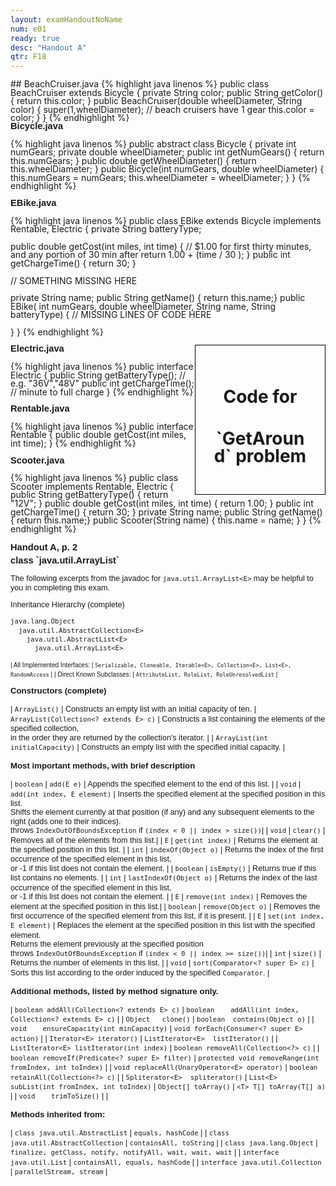 ```yaml
---
layout: examHandoutNoName
num: e01
ready: true
desc: "Handout A"
qtr: F18
---
```


<style>
div.page1 { font-size: 100%;
 line-height: 97%;
}

div.page1 h2 {
 font-size: 105%;
 font-family: Arial, sans-serif;
 padding-top: 0px; padding-bottom: 0px;
 margin-top: 0px; margin-bottom: 0px;
}

div.page2 {
 font-size: 100%;
 line-height: 103%;
}

div.page2 h2 {
 font-size: 105%;
 font-family: Arial, sans-serif;
 padding-top: 2px; padding-bottom: 2px;
 margin-top: 2px; margin-bottom: 2px;
}


td  {
  padding-left:5px; padding-right: 5px;
}

hr { display:none;}

</style>
<div class="page1">
##  BeachCruiser.java
{% highlight java linenos %}
public class BeachCruiser extends Bicycle {
    private String color;
    public String getColor() { return this.color; }
    public BeachCruiser(double wheelDiameter,
                        String color) {
       super(1,wheelDiameter); // beach cruisers have 1 gear
       this.color = color;     
    }
}
{% endhighlight %}

## Bicycle.java

{% highlight java linenos %}
public abstract class Bicycle {
   private int numGears;
   private double wheelDiameter;
   public int getNumGears() { return this.numGears; }
   public double getWheelDiameter() { return this.wheelDiameter; }
   public Bicycle(int numGears,
                  double wheelDiameter) {
      this.numGears = numGears;
      this.wheelDiameter = wheelDiameter;
   }
}
{% endhighlight %}


## EBike.java

{% highlight java linenos %}
public class EBike extends Bicycle implements Rentable, Electric {
   private String batteryType;
   
   public double getCost(int miles, int time) {
      // $1.00 for first thirty minutes, and any portion of 30 min after
      return 1.00 + (time / 30 ); 
   }
   public int getChargeTime() { return 30; }

   // SOMETHING MISSING HERE

   private String name;
   public String getName() { return this.name;}
   public EBike( int numGears,
                 double wheelDiameter,
                 String name,
                 String batteryType) {
       // MISSING LINES OF CODE HERE


   }
}
{% endhighlight %}


<div style="float:right; width:30%; border: 1px solid black;padding:2em; line-height:200%; text-align:center;">
<h1>Code for </h1><h1>`GetAround` problem</h1>
</div>

## Electric.java

{% highlight java linenos %}
public interface Electric {
  public String getBatteryType(); // e.g. "36V","48V" 
  public int getChargeTime(); // minute to full charge
}
{% endhighlight %}


## Rentable.java


{% highlight java linenos %}
public interface Rentable { 
  public double getCost(int miles, int time); 
} 
{% endhighlight %}


## Scooter.java

{% highlight java linenos %}
public class Scooter implements Rentable, Electric {
   public String getBatteryType() { return "12V"; }
   public double getCost(int miles, int time) { return 1.00; }
   public int getChargeTime() { return 30; }
   private String name;
   public String getName() { return this.name;}
   public Scooter(String name) { this.name = name; }
}
{% endhighlight %}
</div>
<div class="page2 page-break-before">

<h2 markdown="1">Handout A, p. 2</h2>

<style>

</style>


<h2 markdown="1">class `java.util.ArrayList<E>`</h2>

<div style="font-size:90%; font-family: Arial Narrow, sans-serif;">

The following excerpts from the javadoc for `java.util.ArrayList<E>` may be
helpful to you in completing this exam.

Inheritance Hierarchy (complete)

```
java.lang.Object
  java.util.AbstractCollection<E>
    java.util.AbstractList<E>
      java.util.ArrayList<E>
```

<div markdown="1"
     style="font-size: 80%; font-family: Arial Narrow, sans-serif;"
     class="hanging-indent-table">

| All Implemented Interfaces: | `Serializable, Cloneable, Iterable<E>, Collection<E>, List<E>, RandomAccess` |
| Direct Known Subclasses: | `AttributeList, RoleList, RoleUnresolvedList` |

</div>

## Constructors (complete)

<div markdown="1" class="hanging-indent-table">

| `ArrayList()` | Constructs an empty list with an initial capacity of ten.
| `ArrayList(Collection<? extends E> c)` | Constructs a list containing the elements of the specified collection,<br>in the order they are returned by the collection's iterator. |
| `ArrayList(int initialCapacity)` | Constructs an empty list with the specified initial capacity. |

</div>

## Most important methods, with brief description

<div markdown="1" class="hanging-indent-table">

| `boolean` | `add(E e)` | Appends the specified element to the end of this list. |
| `void` | `add(int index, E element)` | Inserts the specified element at the specified position in this list. <br>Shifts the element currently at that position (if any) and any subsequent elements to the right (adds one to their indices).<br>throws `IndexOutOfBoundsException` if `(index < 0 || index > size())`|
| `void` | `clear()` | Removes all of the elements from this list.|
| `E` | `get(int index)` | Returns the element at the specified position in this list. |
| `int` | `indexOf(Object o)` | Returns the index of the first occurrence of the specified element in this list, <br>or -1 if this list does not contain the element. |
| `boolean` | `isEmpty()` | Returns true if this list contains no elements. |
| `int`	|  `lastIndexOf(Object o)` | Returns the index of the last occurrence of the specified element in this list,<br>or -1 if this list does not contain the element. |
| `E` | `remove(int index)` | Removes the element at the specified position in this list.|
| `boolean` | `remove(Object o)` | Removes the first occurrence of the specified element from this list, if it is present. |
| `E` | `set(int index, E element)` | Replaces the element at the specified position in this list with the specified element.<br>Returns the element previously at the specified position<br> throws `IndexOutOfBoundsException` if `(index < 0 || index >= size())`|
| `int` | `size()` | Returns the number of elements in this list. |
| `void` | `sort(Comparator<? super E> c)` | Sorts this list according to the order induced by the specified `Comparator`. |

</div>

## Additional methods, listed by method signature only.

<div markdown="1" class="hanging-indent-table">

| `boolean addAll(Collection<? extends E> c)` | `boolean	addAll(int index, Collection<? extends E> c)` |
| `Object   clone()` |  `boolean  contains(Object o)` |
| `void	   ensureCapacity(int minCapacity)` | `void forEach(Consumer<? super E> action)` |
| `Iterator<E> iterator()` | `ListIterator<E>  listIterator()` |
| `ListIterator<E> listIterator(int index)` | `boolean removeAll(Collection<?> c)` |
| `boolean removeIf(Predicate<? super E> filter)` | `protected void removeRange(int fromIndex, int toIndex)` |
| `void replaceAll(UnaryOperator<E> operator)` | `boolean retainAll(Collection<?> c)` |
| `Spliterator<E>  spliterator()` | `List<E> subList(int fromIndex, int toIndex)`
| `Object[] toArray()` | `<T> T[] toArray(T[] a)` |
| `void    trimToSize()` | |

</div>

## Methods inherited from:

<div markdown="1" class="hanging-indent-table">

| `class java.util.AbstractList` | `equals, hashCode` |
| `class java.util.AbstractCollection` | `containsAll, toString` |
| `class java.lang.Object` | `finalize, getClass, notify, notifyAll, wait, wait, wait` |
| `interface java.util.List` |  `containsAll, equals, hashCode` |
| `interface java.util.Collection` |  `parallelStream, stream` |

</div>
</div>
